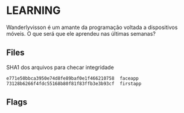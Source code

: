# LEARNING

Wanderlyvisson é um amante da programação voltada a dispositivos móveis. O que será que ele aprendeu nas últimas semanas?


## Files

SHA1 dos arquivos para checar integridade

```
e771e50bbca3950e74d8fe89baf0e1f466210758  faceapp
73128b6266f4fdc55168b80f81f83ffb3e3b93cf  firstapp
```

## Flags
